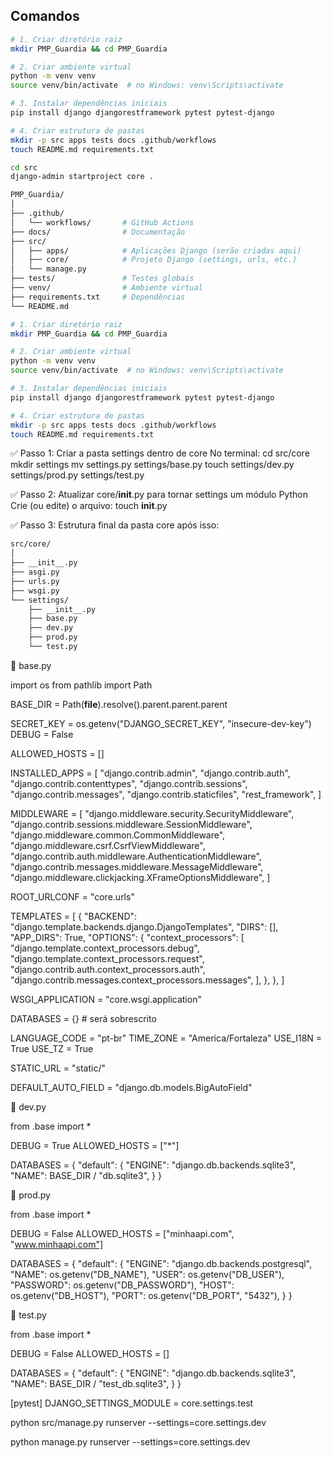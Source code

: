## Comandos 

```bash
# 1. Criar diretório raiz
mkdir PMP_Guardia && cd PMP_Guardia

# 2. Criar ambiente virtual
python -m venv venv
source venv/bin/activate  # no Windows: venv\Scripts\activate

# 3. Instalar dependências iniciais
pip install django djangorestframework pytest pytest-django

# 4. Criar estrutura de pastas
mkdir -p src apps tests docs .github/workflows
touch README.md requirements.txt
``` 
 ```bash
 cd src
django-admin startproject core .
``` 
```bash
PMP_Guardia/
│
├── .github/
│   └── workflows/       # GitHub Actions
├── docs/                # Documentação
├── src/
│   ├── apps/            # Aplicações Django (serão criadas aqui)
│   ├── core/            # Projeto Django (settings, urls, etc.)
│   └── manage.py
├── tests/               # Testes globais
├── venv/                # Ambiente virtual
├── requirements.txt     # Dependências
└── README.md
```


```bash
# 1. Criar diretório raiz
mkdir PMP_Guardia && cd PMP_Guardia

# 2. Criar ambiente virtual
python -m venv venv
source venv/bin/activate  # no Windows: venv\Scripts\activate

# 3. Instalar dependências iniciais
pip install django djangorestframework pytest pytest-django

# 4. Criar estrutura de pastas
mkdir -p src apps tests docs .github/workflows
touch README.md requirements.txt
```

✅ Passo 1: Criar a pasta settings dentro de core
No terminal:
cd src/core
mkdir settings
mv settings.py settings/base.py
touch settings/dev.py settings/prod.py settings/test.py



✅ Passo 2: Atualizar core/__init__.py para tornar settings um módulo Python
Crie (ou edite) o arquivo:
touch __init__.py



✅ Passo 3: Estrutura final da pasta core após isso:
```bash
src/core/
│
├── __init__.py
├── asgi.py
├── urls.py
├── wsgi.py
└── settings/
    ├── __init__.py
    ├── base.py
    ├── dev.py
    ├── prod.py
    └── test.py
``` 

📄 base.py

import os
from pathlib import Path

BASE_DIR = Path(__file__).resolve().parent.parent.parent

SECRET_KEY = os.getenv("DJANGO_SECRET_KEY", "insecure-dev-key")
DEBUG = False

ALLOWED_HOSTS = []

INSTALLED_APPS = [
    "django.contrib.admin",
    "django.contrib.auth",
    "django.contrib.contenttypes",
    "django.contrib.sessions",
    "django.contrib.messages",
    "django.contrib.staticfiles",
    "rest_framework",
]

MIDDLEWARE = [
    "django.middleware.security.SecurityMiddleware",
    "django.contrib.sessions.middleware.SessionMiddleware",
    "django.middleware.common.CommonMiddleware",
    "django.middleware.csrf.CsrfViewMiddleware",
    "django.contrib.auth.middleware.AuthenticationMiddleware",
    "django.contrib.messages.middleware.MessageMiddleware",
    "django.middleware.clickjacking.XFrameOptionsMiddleware",
]

ROOT_URLCONF = "core.urls"

TEMPLATES = [
    {
        "BACKEND": "django.template.backends.django.DjangoTemplates",
        "DIRS": [],
        "APP_DIRS": True,
        "OPTIONS": {
            "context_processors": [
                "django.template.context_processors.debug",
                "django.template.context_processors.request",
                "django.contrib.auth.context_processors.auth",
                "django.contrib.messages.context_processors.messages",
            ],
        },
    },
]

WSGI_APPLICATION = "core.wsgi.application"

DATABASES = {}  # será sobrescrito

LANGUAGE_CODE = "pt-br"
TIME_ZONE = "America/Fortaleza"
USE_I18N = True
USE_TZ = True

STATIC_URL = "static/"

DEFAULT_AUTO_FIELD = "django.db.models.BigAutoField"


📄 dev.py

from .base import *

DEBUG = True
ALLOWED_HOSTS = ["*"]

DATABASES = {
    "default": {
        "ENGINE": "django.db.backends.sqlite3",
        "NAME": BASE_DIR / "db.sqlite3",
    }
}



📄 prod.py

from .base import *

DEBUG = False
ALLOWED_HOSTS = ["minhaapi.com", "www.minhaapi.com"]

DATABASES = {
    "default": {
        "ENGINE": "django.db.backends.postgresql",
        "NAME": os.getenv("DB_NAME"),
        "USER": os.getenv("DB_USER"),
        "PASSWORD": os.getenv("DB_PASSWORD"),
        "HOST": os.getenv("DB_HOST"),
        "PORT": os.getenv("DB_PORT", "5432"),
    }
}


📄 test.py

from .base import *

DEBUG = False
ALLOWED_HOSTS = []

DATABASES = {
    "default": {
        "ENGINE": "django.db.backends.sqlite3",
        "NAME": BASE_DIR / "test_db.sqlite3",
    }
}





[pytest]
DJANGO_SETTINGS_MODULE = core.settings.test

python src/manage.py runserver --settings=core.settings.dev

python manage.py runserver --settings=core.settings.dev
